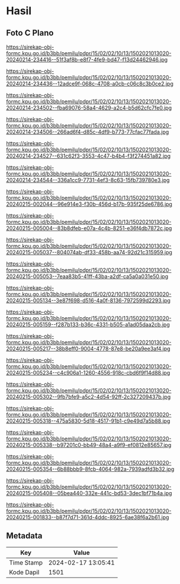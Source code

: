 # Hasil

## Foto C Plano

https://sirekap-obj-formc.kpu.go.id/b3bb/pemilu/pdpr/15/02/02/10/13/1502021013020-20240214-234416--51f3af8b-e8f7-4fe9-bd47-f13d24462946.jpg

https://sirekap-obj-formc.kpu.go.id/b3bb/pemilu/pdpr/15/02/02/10/13/1502021013020-20240214-234436--12adce9f-068c-4708-a0cb-c06c8c3b0ce2.jpg

https://sirekap-obj-formc.kpu.go.id/b3bb/pemilu/pdpr/15/02/02/10/13/1502021013020-20240214-234502--fba69076-58a4-4629-a2c4-b5d62cfc7fe0.jpg

https://sirekap-obj-formc.kpu.go.id/b3bb/pemilu/pdpr/15/02/02/10/13/1502021013020-20240214-234506--266ad6f4-d85c-4df9-b773-77cfac77fada.jpg

https://sirekap-obj-formc.kpu.go.id/b3bb/pemilu/pdpr/15/02/02/10/13/1502021013020-20240214-234527--631c62f3-3553-4c47-b4b4-f3f274451a82.jpg

https://sirekap-obj-formc.kpu.go.id/b3bb/pemilu/pdpr/15/02/02/10/13/1502021013020-20240214-234544--336a1cc9-7731-4ef3-8c63-15fb739780e3.jpg

https://sirekap-obj-formc.kpu.go.id/b3bb/pemilu/pdpr/15/02/02/10/13/1502021013020-20240215-002044--96e914e3-f30b-456d-b17b-935f25de6786.jpg

https://sirekap-obj-formc.kpu.go.id/b3bb/pemilu/pdpr/15/02/02/10/13/1502021013020-20240215-005004--83b8dfeb-e07a-4c4b-8251-e36f4db7872c.jpg

https://sirekap-obj-formc.kpu.go.id/b3bb/pemilu/pdpr/15/02/02/10/13/1502021013020-20240215-005037--804074ab-df33-458b-aa74-92d21c315959.jpg

https://sirekap-obj-formc.kpu.go.id/b3bb/pemilu/pdpr/15/02/02/10/13/1502021013020-20240215-005053--7eaa83b5-41ff-43ba-a2df-ca5a0a031e50.jpg

https://sirekap-obj-formc.kpu.go.id/b3bb/pemilu/pdpr/15/02/02/10/13/1502021013020-20240215-005134--3e87f698-d516-4a0f-8136-7972599d2293.jpg

https://sirekap-obj-formc.kpu.go.id/b3bb/pemilu/pdpr/15/02/02/10/13/1502021013020-20240215-005159--f287b133-b36c-4331-b505-a1ad05daa2cb.jpg

https://sirekap-obj-formc.kpu.go.id/b3bb/pemilu/pdpr/15/02/02/10/13/1502021013020-20240215-005217--38b8eff0-9004-4778-87e8-be20a9ee3af4.jpg

https://sirekap-obj-formc.kpu.go.id/b3bb/pemilu/pdpr/15/02/02/10/13/1502021013020-20240215-005234--c4c906a1-1260-4556-918c-cbd6f9f14d88.jpg

https://sirekap-obj-formc.kpu.go.id/b3bb/pemilu/pdpr/15/02/02/10/13/1502021013020-20240215-005302--9fb7bfe9-a5c2-4d54-92ff-2c327209437b.jpg

https://sirekap-obj-formc.kpu.go.id/b3bb/pemilu/pdpr/15/02/02/10/13/1502021013020-20240215-005318--475a5830-5d18-4517-91b1-c9e49d7a5b88.jpg

https://sirekap-obj-formc.kpu.go.id/b3bb/pemilu/pdpr/15/02/02/10/13/1502021013020-20240215-005338--b97201c0-bb49-48a4-a9f9-ef0812e85657.jpg

https://sirekap-obj-formc.kpu.go.id/b3bb/pemilu/pdpr/15/02/02/10/13/1502021013020-20240215-005354--6b88bbb9-8fcb-4064-982a-7939adfd3b32.jpg

https://sirekap-obj-formc.kpu.go.id/b3bb/pemilu/pdpr/15/02/02/10/13/1502021013020-20240215-005408--05bea440-332e-441c-bd53-3dec1bf71b4a.jpg

https://sirekap-obj-formc.kpu.go.id/b3bb/pemilu/pdpr/15/02/02/10/13/1502021013020-20240215-001833--b87f7d71-361d-4ddc-8925-6ae38f6a2b61.jpg


## Metadata

| Key        | Value               |
| ---------- | ------------------- |
| Time Stamp | 2024-02-17 13:05:41 |
| Kode Dapil | 1501                |



